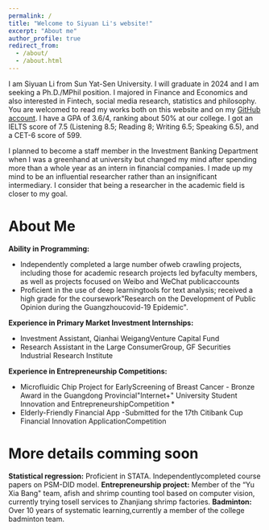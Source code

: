 ```yaml
---
permalink: /
title: "Welcome to Siyuan Li's website!"
excerpt: "About me"
author_profile: true
redirect_from: 
  - /about/
  - /about.html
---
```

I am Siyuan Li from Sun Yat-Sen University. I will graduate in 2024 and I am seeking a Ph.D./MPhil position. I majored in Finance and Economics and also interested in Fintech, social media research, statistics and philosophy. You are welcomed to read my works both on this website and on my [GitHub account](https://github.com/SiyuanLi-Sven). I have a GPA of 3.6/4, ranking about 50% at our college. I got an IELTS score of 7.5 (Listening 8.5; Reading 8; Writing 6.5; Speaking 6.5), and a CET-6 score of 599.

I planned to become a staff member in the Investment Banking Department when I was a greenhand at university but changed my mind after spending more than a whole year as an intern in financial companies. I made up my mind to be an influential researcher rather than an insignificant intermediary. I consider that being a researcher in the academic field is closer to my goal.

About Me
===
**Ability in Programming:**
* Independently completed a large number ofweb crawling projects, including those for academic research projects led byfaculty members, as well as projects focused on Weibo and WeChat publicaccounts
* Proficient in the use of deep learningtools for text analysis; received a high grade for the coursework"Research on the Development of Public Opinion during the Guangzhoucovid-19 Epidemic".

**Experience in Primary Market Investment Internships:**
* Investment Assistant, Qianhai WeigangVenture Capital Fund
* Research Assistant in the Large ConsumerGroup, GF Securities Industrial Research Institute

**Experience in Entrepreneurship Competitions:**
* Microfluidic Chip Project for EarlyScreening of Breast Cancer - Bronze Award in the Guangdong Provincial"Internet+" University Student Innovation and EntrepreneurshipCompetition *
* Elderly-Friendly Financial App -Submitted for the 17th Citibank Cup Financial Innovation ApplicationCompetition

More details comming soon
===
**Statistical regression:** Proficient in STATA. Independentlycompleted course papers on PSM-DID model.
**Entrepreneurship project:** Member of the “Yu Xia Bang" team, afish and shrimp counting tool based on computer vision, currently trying tosell services to Zhanjiang shrimp factories.
**Badminton:** Over 10 years of systematic learning,currently a member of the college badminton team.
